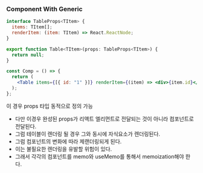 ### Component With Generic

```jsx
interface TableProps<TItem> {
  items: TItem[];
  renderItem: (item: TItem) => React.ReactNode;
}

export function Table<TItem>(props: TableProps<TItem>) {
  return null;
}

const Comp = () => {
  return (
    <Table items={[{ id: "1" }]} renderItem={(item) => <div>{item.id}</div>} />
  );
};
```

이 경우 props 타입 동적으로 정의 가능

- 다만 이경우 완성된 props가 리액트 엘리먼트로 전달되는 것이 아니라 컴포넌트로 전달된다.
- 그럼 테이블이 렌더링 될 경우 그와 동시에 자식요소가 렌더링된다.
- 그럼 컴포넌트의 변화에 따라 제랜더링되게 된다.
- 이는 불필요한 렌더링을 유발할 위험이 있다.
- 그래서 각각의 컴포넌트를 memo와 useMemo를 통해서 memoization해야 한다.
